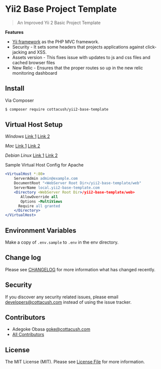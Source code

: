 #  Yii2 Base Project Template
> An Improved Yii 2 Basic Project Template

**Features**
- [Yii framework](http://www.yiiframework.com/) as the PHP MVC framework.
- Security - It sets some headers that projects applications against click-jacking and XSS.
- Assets version - This fixes issue with updates to js and css files and cached browser files
- New Relic - Ensures that the proper routes so up in the new relic monitoring dashboard

## Install

Via Composer

``` bash
$ composer require cottacush/yii2-base-template
```


## Virtual Host Setup

*Windows*
[Link 1](http://foundationphp.com/tutorials/apache_vhosts.php)
[Link 2](https://www.kristengrote.com/blog/articles/how-to-set-up-virtual-hosts-using-wamp)

*Mac*
[Link 1](http://coolestguidesontheplanet.com/set-virtual-hosts-apache-mac-osx-10-9-mavericks-osx-10-8-mountain-lion/)
[Link 2](http://coolestguidesontheplanet.com/set-virtual-hosts-apache-mac-osx-10-10-yosemite/)

*Debian Linux*
[Link 1](https://www.digitalocean.com/community/tutorials/how-to-set-up-apache-virtual-hosts-on-ubuntu-14-04-lts)
[Link 2](http://www.unixmen.com/setup-apache-virtual-hosts-on-ubuntu-15-04/)

Sample Virtual Host Config for Apache
```apache
<VirtualHost *:80>
    ServerAdmin admin@example.com
    DocumentRoot "<WebServer Root Dir>/yii2-base-template/web"
    ServerName local.yii2-base-template.com
    <Directory <WebServer Root Dir>/yii2-base-template/web>
       AllowOverride all
       Options -MultiViews
      Require all granted
    </Directory>
</VirtualHost>
```

## Environment Variables
Make a copy of `.env.sample` to `.env` in the env directory.

## Change log

Please see [CHANGELOG](CHANGELOG.md) for more information what has changed recently.

## Security

If you discover any security related issues, please email developers@cottacush.com instead of using the issue tracker.

## Contributors

- Adegoke Obasa <goke@cottacush.com>
- [All Contributors](https://github.com/CottaCush/yii2-base-template/graphs/contributors)

## License

The MIT License (MIT). Please see [License File](LICENSE.md) for more information.